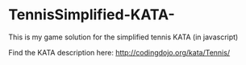 # TennisSimplified-KATA-

This is my game solution for the simplified tennis KATA (in javascript)

Find the KATA description here: http://codingdojo.org/kata/Tennis/
